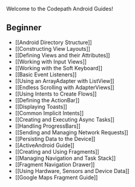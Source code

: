 Welcome to the Codepath Android Guides!

## Beginner

* [[Android Directory Structure]]
* [[Constructing View Layouts]]
* [[Defining Views and their Attributes]]
* [[Working with Input Views]]
* [[Working with the Soft Keyboard]]
* [[Basic Event Listeners]]
* [[Using an ArrayAdapter with ListView]]
* [[Endless Scrolling with AdapterViews]]
* [[Using Intents to Create Flows]]
* [[Defining the ActionBar]]
* [[Displaying Toasts]]
* [[Common Implicit Intents]]
* [[Creating and Executing Async Tasks]]
* [[Handling ProgressBars]]
* [[Sending and Managing Network Requests]]
* [[Persisting Data to the Device]]
* [[ActiveAndroid Guide]]
* [[Creating and Using Fragments]]
* [[Managing Navigation and Task Stack]]
* [[Fragment Navigation Drawer]]
* [[Using Hardware, Sensors and Device Data]]
* [[Google Maps Fragment Guide]]